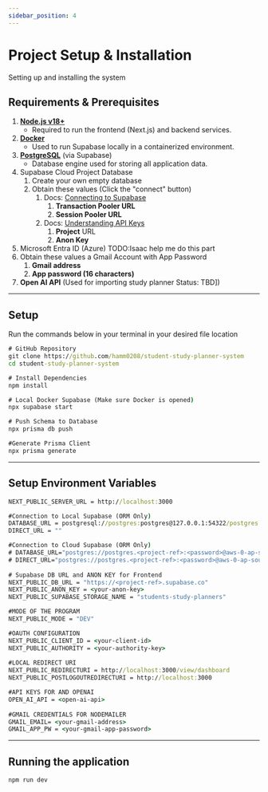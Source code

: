 ```yaml
---
sidebar_position: 4
---
```

# Project Setup & Installation
Setting up and installing the system

## Requirements & Prerequisites
1. **[Node.js v18+](https://nodejs.org/en/download)**
    - Required to run the frontend (Next.js) and backend services.
2. **[Docker](https://www.docker.com)**
    - Used to run Supabase locally in a containerized environment.
3. **[PostgreSQL](https://www.postgresql.org/?utm_source=chatgpt.com)** (via Supabase)
    - Database engine used for storing all application data.
4. Supabase Cloud Project Database 
	1. Create your own empty database
	2. Obtain these values (Click the "connect" button)
		1. Docs: [Connecting to Supabase](https://supabase.com/docs/guides/database/connecting-to-postgres) 
			1. **Transaction Pooler URL**
			2. **Session Pooler URL**
		2. Docs: [Understanding API Keys](https://supabase.com/docs/guides/api/api-keys)
			1. **Project** URL
			2. **Anon Key**
5. Microsoft Entra ID (Azure) TODO:Isaac help me do this part
6. Obtain these values a Gmail Account with App Password
	1. **Gmail address**
	2. **App password (16 characters)**
7. **Open AI API** (Used for importing study planner Status: TBD])
---
## Setup
Run the commands below in your terminal in your desired file location
```cmd title="Terminal"
# GitHub Repository
git clone https://github.com/hamm0208/student-study-planner-system
cd student-study-planner-system

# Install Dependencies
npm install 

# Local Docker Supabase (Make sure Docker is opened)
npx supabase start

# Push Schema to Database
npx prisma db push

#Generate Prisma Client
npx prisma generate
```
---
## Setup Environment Variables
```cmd title="student-study-planner-system/.env"
NEXT_PUBLIC_SERVER_URL = http://localhost:3000

#Connection to Local Supabase (ORM Only)
DATABASE_URL = postgresql://postgres:postgres@127.0.0.1:54322/postgres
DIRECT_URL = ""

#Connection to Cloud Supabase (ORM Only)
# DATABASE_URL="postgres://postgres.<project-ref>:<password>@aws-0-ap-southeast-1.pooler.supabase.com:6543/postgres?pgbouncer=true"
# DIRECT_URL="postgres://postgres.<project-ref>:<password>@aws-0-ap-southeast-1.pooler.supabase.com:5432/postgres"
  
# Supabase DB URL and ANON KEY for Frontend
NEXT_PUBLIC_DB_URL = "https://<project-ref>.supabase.co"
NEXT_PUBLIC_ANON_KEY = <your-anon-key>
NEXT_PUBLIC_SUPABASE_STORAGE_NAME = "students-study-planners"

#MODE OF THE PROGRAM
NEXT_PUBLIC_MODE = "DEV"

#OAUTH CONFIGURATION
NEXT_PUBLIC_CLIENT_ID = <your-client-id>
NEXT_PUBLIC_AUTHORITY = <your-authority-key>
  
#LOCAL REDIRECT URI
NEXT_PUBLIC_REDIRECTURI = http://localhost:3000/view/dashboard
NEXT_PUBLIC_POSTLOGOUTREDIRECTURI = http://localhost:3000

#API KEYS FOR AND OPENAI
OPEN_AI_API = <open-ai-api>
  
#GMAIL CREDENTIALS FOR NODEMAILER
GMAIL_EMAIL= <your-gmail-address>
GMAIL_APP_PW = <your-gmail-app-password>
```
---
## Running the application
```cmd title="student-study-planner-system"
npm run dev
```